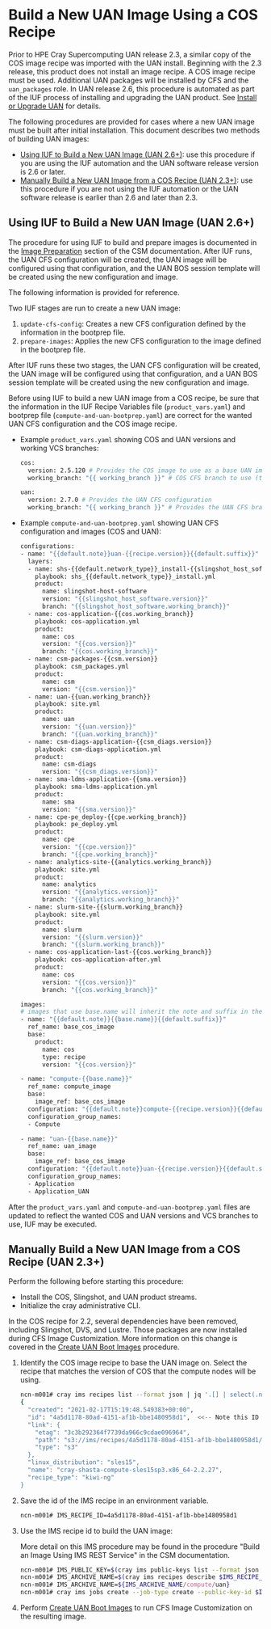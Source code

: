 
# Build a New UAN Image Using a COS Recipe

Prior to HPE Cray Supercomputing UAN release 2.3, a similar copy of the COS image recipe was imported with the UAN install. Beginning with the 2.3 release, this product does not install an image recipe. A COS image recipe must be used. Additional UAN packages will be installed by CFS and the `uan_packages` role. In UAN release 2.6, this procedure is automated as part of the IUF process of installing and upgrading the UAN product. See [Install or Upgrade UAN](../install/Install_the_UAN_Product_Stream.md) for details.

The following procedures are provided for cases where a new UAN image must be built after initial installation. This document describes two methods of building UAN images:

- [Using IUF to Build a New UAN Image (UAN 2.6+)](#using-iuf-to-build-a-new-uan-image-uan-26): use this procedure if you are using the IUF automation and the UAN software release version is 2.6 or later.
- [Manually Build a New UAN Image from a COS Recipe (UAN 2.3+)](#manually-build-a-new-uan-image-from-a-cos-recipe-uan-23): use this procedure if you are not using the IUF automation or the UAN software release is earlier than 2.6 and later than 2.3.

## Using IUF to Build a New UAN Image (UAN 2.6+)

The procedure for using IUF to build and prepare images is documented in the [Image Preparation](https://cray-hpe.github.io/docs-csm/en-15/operations/iuf/workflows/image_preparation/) section of the CSM documentation. After IUF runs, the UAN CFS configuration will be created, the UAN image will be configured using that configuration, and the UAN BOS session template will be created using the new configuration and image.

The following information is provided for reference.

Two IUF stages are run to create a new UAN image:

1. `update-cfs-config`: Creates a new CFS configuration defined by the information in the bootprep file.
1. `prepare-images`: Applies the new CFS configuration to the image defined in the bootprep file.

After IUF runs these two stages, the UAN CFS configuration will be created, the UAN image will be configured using that configuration, and a UAN BOS session template will be created using the new configuration and image.

Before using IUF to build a new UAN image from a COS recipe, be sure that the information in the IUF Recipe Variables file (`product_vars.yaml`) and bootprep file (`compute-and-uan-bootprep.yaml`) are correct for the wanted UAN CFS configuration and the COS image recipe.

- Example `product_vars.yaml` showing COS and UAN versions and working VCS branches:

  ```bash
  cos:
    version: 2.5.120 # Provides the COS image to use as a base UAN image
    working_branch: "{{ working_branch }}" # COS CFS branch to use (typically matches compute nodes)

  uan:
    version: 2.7.0 # Provides the UAN CFS configuration
    working_branch: "{{ working_branch }}" # Provides the UAN CFS branch to use
  ```

- Example `compute-and-uan-bootprep.yaml` showing UAN CFS configuration and images (COS and UAN):

  ```bash
  configurations:
  - name: "{{default.note}}uan-{{recipe.version}}{{default.suffix}}"
    layers:
    - name: shs-{{default.network_type}}_install-{{slingshot_host_software.working_branch}}
      playbook: shs_{{default.network_type}}_install.yml
      product:
        name: slingshot-host-software
        version: "{{slingshot_host_software.version}}"
        branch: "{{slingshot_host_software.working_branch}}"
    - name: cos-application-{{cos.working_branch}}
      playbook: cos-application.yml
      product:
        name: cos
        version: "{{cos.version}}"
        branch: "{{cos.working_branch}}"
    - name: csm-packages-{{csm.version}}
      playbook: csm_packages.yml
      product:
        name: csm
        version: "{{csm.version}}"
    - name: uan-{{uan.working_branch}}
      playbook: site.yml
      product:
        name: uan
        version: "{{uan.version}}"
        branch: "{{uan.working_branch}}"
    - name: csm-diags-application-{{csm_diags.version}}
      playbook: csm-diags-application.yml
      product:
        name: csm-diags
        version: "{{csm_diags.version}}"
    - name: sma-ldms-application-{{sma.version}}
      playbook: sma-ldms-application.yml
      product:
        name: sma
        version: "{{sma.version}}"
    - name: cpe-pe_deploy-{{cpe.working_branch}}
      playbook: pe_deploy.yml
      product:
        name: cpe
        version: "{{cpe.version}}"
        branch: "{{cpe.working_branch}}"
    - name: analytics-site-{{analytics.working_branch}}
      playbook: site.yml
      product:
        name: analytics
        version: "{{analytics.version}}"
        branch: "{{analytics.working_branch}}"
    - name: slurm-site-{{slurm.working_branch}}
      playbook: site.yml
      product:
        name: slurm
        version: "{{slurm.version}}"
        branch: "{{slurm.working_branch}}"
    - name: cos-application-last-{{cos.working_branch}}
      playbook: cos-application-after.yml
      product:
        name: cos
        version: "{{cos.version}}"
        branch: "{{cos.working_branch}}"

  images:
  # images that use base.name will inherit the note and suffix in their name
  - name: "{{default.note}}{{base.name}}{{default.suffix}}"
    ref_name: base_cos_image
    base:
      product:
        name: cos
        type: recipe
        version: "{{cos.version}}"
  
  - name: "compute-{{base.name}}"
    ref_name: compute_image
    base:
      image_ref: base_cos_image
    configuration: "{{default.note}}compute-{{recipe.version}}{{default.suffix}}"
    configuration_group_names:
    - Compute
  
  - name: "uan-{{base.name}}"
    ref_name: uan_image
    base:
      image_ref: base_cos_image
    configuration: "{{default.note}}uan-{{recipe.version}}{{default.suffix}}"
    configuration_group_names:
    - Application
    - Application_UAN
  ```

After the `product_vars.yaml` and `compute-and-uan-bootprep.yaml` files are updated to reflect the wanted COS and UAN versions and VCS branches to use, IUF may be executed.

## Manually Build a New UAN Image from a COS Recipe (UAN 2.3+)

Perform the following before starting this procedure:

- Install the COS, Slingshot, and UAN product streams.
- Initialize the cray administrative CLI.

In the COS recipe for 2.2, several dependencies have been removed, including Slingshot, DVS, and Lustre. Those packages are now installed during CFS Image Customization. More information on this change is covered in the [Create UAN Boot Images](Create_UAN_Boot_Images.md) procedure.

1. Identify the COS image recipe to base the UAN image on. Select the recipe that matches the version of COS that the compute nodes will be using.

   ```bash
   ncn-m001# cray ims recipes list --format json | jq '.[] | select(.name | contains("compute"))'
   {
     "created": "2021-02-17T15:19:48.549383+00:00",
     "id": "4a5d1178-80ad-4151-af1b-bbe1480958d1",  <<-- Note this ID
     "link": {
       "etag": "3c3b292364f7739da966c9cdae096964",
       "path": "s3://ims/recipes/4a5d1178-80ad-4151-af1b-bbe1480958d1/recipe.tar.gz",
       "type": "s3"
     },
     "linux_distribution": "sles15",
     "name": "cray-shasta-compute-sles15sp3.x86_64-2.2.27",
     "recipe_type": "kiwi-ng"
   }
   ```

2. Save the id of the IMS recipe in an environment variable.

   ```bash
   ncn-m001# IMS_RECIPE_ID=4a5d1178-80ad-4151-af1b-bbe1480958d1
   ```

3. Use the IMS recipe id to build the UAN image:

   More detail on this IMS procedure may be found in the procedure "Build an Image Using IMS REST Service" in the CSM documentation.

   ```bash
   ncn-m001# IMS_PUBLIC_KEY=$(cray ims public-keys list --format json | jq -r ".[] | .id" | head -1)
   ncn-m001# IMS_ARCHIVE_NAME=$(cray ims recipes describe $IMS_RECIPE_ID --format json | jq -r .name)
   ncn-m001# IMS_ARCHIVE_NAME=${IMS_ARCHIVE_NAME/compute/uan}
   ncn-m001# cray ims jobs create --job-type create --public-key-id $IMS_PUBLIC_KEY --image-root-archive-name $IMS_ARCHIVE_NAME --artifact-id $IMS_RECIPE_ID
   ```

4. Perform [Create UAN Boot Images](Create_UAN_Boot_Images.md#) to run CFS Image Customization on the resulting image.
